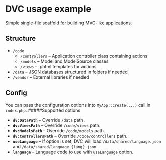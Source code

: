 # DVC usage example

Simple single-file scaffold for building MVC-like applications.

## Structure
* `/code`
  * `/controllers` &ndash; Application controller class containing actions
  * `/models` &ndash; Model and ModelSource classes
  * `/views` &ndash; .phtml templates for actions
* `/data` &ndash; JSON databases structured in folders if needed
* `/vendor` &ndash; External libraries if needed

## Config
You can pass the configuration options into `MyApp::create(...)` call in `index.php`.
#####Supported options
* **`dvcDataPath`** &ndash; Override `/data` path.
* **`dvcViewsPath`** &ndash; Override `/code/views` path.
* **`dvcModelsPath`** &ndash; Override `/code/models` path.
* **`dvcControllersPath`** &ndash; Override `/code/controllers` path.
* **`useLanguage`** &ndash; If option is set, DVC will load `/data/shared/language.json` and `/data/shared/language_{lang}.json`.
* **`language`** &ndash; Language code to use with `useLanguage` option.
